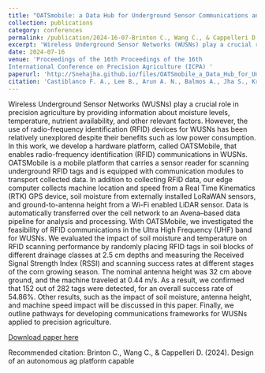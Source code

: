 ```yaml
---
title: "OATSmobile: a Data Hub for Underground Sensor Communications and Rural IoT"
collection: publications
category: conferences
permalink: /publication/2024-16-07-Brinton C., Wang C., & Cappelleri D. (2024). Design of an autonomous ag platform capable
excerpt: 'Wireless Underground Sensor Networks (WUSNs) play a crucial role in precision agriculture by providing information about moisture levels, temperature, nutrient availability, and other relevant factors. However, the use of radio-frequency identification (RFID) devices for WUSNs has been relatively unexplored despite their benefits such as low power consumption. In this work, we develop a hardware platform, called OATSMobile, that enables radio-frequency identification (RFID) communications in WUSNs. OATSMobile is a mobile platform that carries a sensor reader for scanning underground RFID tags and is equipped with communication modules to transport collected data. In addition to collecting RFID data, our edge computer collects machine location and speed from a Real Time Kinematics (RTK) GPS device, soil moisture from externally installed LoRaWAN sensors, and ground-to-antenna height from a Wi-Fi enabled LiDAR sensor. Data is automatically transferred over the cell network to an Avena–based data pipeline for analysis and processing. With OATSMobile, we investigated the feasibility of RFID communications in the Ultra High Frequency (UHF) band for WUSNs. We evaluated the impact of soil moisture and temperature on RFID scanning performance by randomly placing RFID tags in soil blocks of different drainage classes at 2.5 cm depths and measuring the Received Signal Strength Index (RSSI) and scanning success rates at different stages of the corn growing season. The nominal antenna height was 32 cm above ground, and the machine traveled at 0.44 m/s. As a result, we confirmed that 152 out of 282 tags were detected, for an overall success rate of 54.86%. Other results, such as the impact of soil moisture, antenna height, and machine speed impact will be discussed in this paper. Finally, we outline pathways for developing communications frameworks for WUSNs applied to precision agriculture.'
date: 2024-07-16
venue: 'Proceedings of the 16th Proceedings of the 16th
International Conference on Precision Agriculture (ICPA) '
paperurl: 'http://Snehajha.github.io/files/OATSmobile_a_Data_Hub_for_Underground_Sensor_Communications_and_Rural_IoT.pdf'
citation: 'Castiblanco F. A., Lee B., Arun A. N., Balmos A., Jha S., Krogmeier J. V., & Buckmaster D.R. (2024).OATSMobile: A Data Hub for Underground Sensor Communications and Rural IoT.Proceedings of the 16th International Conference on Precision Agriculture (ICPA),'
---
```

Wireless Underground Sensor Networks (WUSNs) play a crucial role in precision agriculture by providing information about moisture levels, temperature, nutrient availability, and other relevant factors. However, the use of radio-frequency identification (RFID) devices for WUSNs has been relatively unexplored despite their benefits such as low power consumption. In this work, we develop a hardware platform, called OATSMobile, that enables radio-frequency identification (RFID) communications in WUSNs. OATSMobile is a mobile platform that carries a sensor reader for scanning underground RFID tags and is equipped with communication modules to transport collected data. In addition to collecting RFID data, our edge computer collects machine location and speed from a Real Time Kinematics (RTK) GPS device, soil moisture from externally installed LoRaWAN sensors, and ground-to-antenna height from a Wi-Fi enabled LiDAR sensor. Data is automatically transferred over the cell network to an Avena–based data pipeline for analysis and processing. With OATSMobile, we investigated the feasibility of RFID communications in the Ultra High Frequency (UHF) band for WUSNs. We evaluated the impact of soil moisture and temperature on RFID scanning performance by randomly placing RFID tags in soil blocks of different drainage classes at 2.5 cm depths and measuring the Received Signal Strength Index (RSSI) and scanning success rates at different stages of the corn growing season. The nominal antenna height was 32 cm above ground, and the machine traveled at 0.44 m/s. As a result, we confirmed that 152 out of 282 tags were detected, for an overall success rate of 54.86%. Other results, such as the impact of soil moisture, antenna height, and machine speed impact will be discussed in this paper. Finally, we outline pathways for developing communications frameworks for WUSNs applied to precision agriculture.

[Download paper here](http://Snehajha.github.io/files/OATSmobile_a_Data_Hub_for_Underground_Sensor_Communications_and_Rural_IoT.pdf)

Recommended citation: Brinton C., Wang C., & Cappelleri D. (2024). Design of an autonomous ag platform capable
